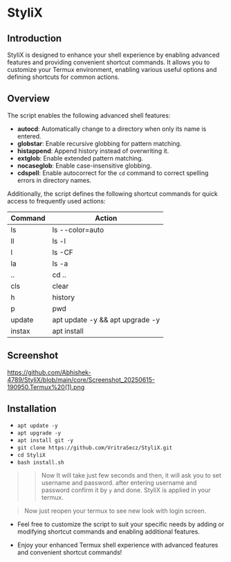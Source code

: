 # StyliX

## Introduction

StyliX is designed to enhance your shell experience by enabling advanced features and providing convenient shortcut commands. It allows you to customize your Termux environment, enabling various useful options and defining shortcuts for common actions.

## Overview

The script enables the following advanced shell features:

- **autocd**: Automatically change to a directory when only its name is entered.
- **globstar**: Enable recursive globbing for pattern matching.
- **histappend**: Append history instead of overwriting it.
- **extglob**: Enable extended pattern matching.
- **nocaseglob**: Enable case-insensitive globbing.
- **cdspell**: Enable autocorrect for the `cd` command to correct spelling errors in directory names.

Additionally, the script defines the following shortcut commands for quick access to frequently used actions:

| Command | Action                            |
|---------|-----------------------------------|
| ls      | ls --color=auto                   |
| ll      | ls -l                             |
| l       | ls -CF                            |
| la      | ls -a                             |
| ..      | cd ..                             |
| cls     | clear                             |
| h       | history                           |
| p       | pwd                               |
| update  | apt update -y && apt upgrade -y   |
| instax  | apt install                       |
## Screenshot

https://github.com/Abhishek-4789/StyliX/blob/main/core/Screenshot_20250615-190950.Termux%20(1).png

## Installation

- `apt update -y`
- `apt upgrade -y`
- `apt install git -y`
- `git clone https://github.com/VritraSecz/StyliX.git`
- `cd StyliX`
- `bash install.sh`
>> Now It will take just few seconds and then, it will ask you to set username and password. after entering username and password confirm it by ` y ` and done. StyliX is applied in your termux.

> Now just reopen your termux to see new look with login screen.

+ Feel free to customize the script to suit your specific needs by adding or modifying shortcut commands and enabling additional features.

+ Enjoy your enhanced Termux shell experience with advanced features and convenient shortcut commands!
